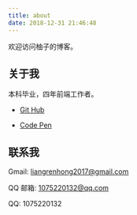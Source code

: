 ```yaml
---
title: about
date: 2018-12-31 21:46:48
---
```



欢迎访问柚子的博客。


## 关于我

本科毕业，四年前端工作者。


* [Git Hub](https://github.com/renhongl)


* [Code Pen](https://codepen.io/renhongl/)


## 联系我

Gmail: liangrenhong2017@gmail.com

QQ 邮箱: 1075220132@qq.com

QQ: 1075220132





